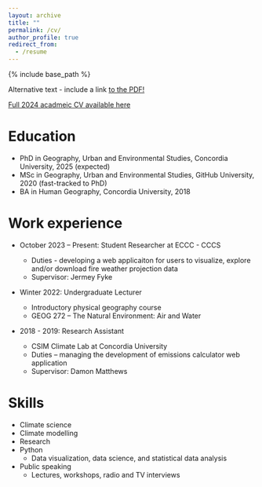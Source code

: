 ```yaml
---
layout: archive
title: ""
permalink: /cv/
author_profile: true
redirect_from:
  - /resume
---
```

{% include base_path %}

<object data="https://drive.google.com/file/d/17pvRArRY1ORLNc26Waw0Q41Mq9l2J3DB/view?usp=drive_link" type="application/pdf" width="100%" height="100%">
  <p>Alternative text - include a link <a href="https://drive.google.com/file/d/17pvRArRY1ORLNc26Waw0Q41Mq9l2J3DB/view?usp=drive_link">to the PDF!</a></p>
</object>

[Full 2024 acadmeic CV available here](https://drive.google.com/file/d/17pvRArRY1ORLNc26Waw0Q41Mq9l2J3DB/view?usp=sharing)

Education
======
* PhD in Geography, Urban and Environmental Studies, Concordia University, 2025 (expected)
* MSc in Geography, Urban and Environmental Studies, GitHub University, 2020 (fast-tracked to PhD)
* BA in Human Geography, Concordia University, 2018

Work experience
======
* October 2023 – Present: Student Researcher at ECCC - CCCS
  * Duties - developing a web applicaiton for users to visualize, explore and/or download fire weather projection data
  * Supervisor: Jermey Fyke

* Winter 2022: Undergraduate Lecturer
  * Introductory physical geography course
  * GEOG 272 – The Natural Environment: Air and Water

* 2018 - 2019: Research Assistant
  * CSIM Climate Lab at Concordia University
  * Duties – managing the development of emissions calculator web application
  * Supervisor: Damon Matthews

Skills
======
* Climate science
* Climate modelling
* Research
* Python
  * Data visualization, data science, and statistical data analysis
* Public speaking
  * Lectures, workshops, radio and TV interviews

